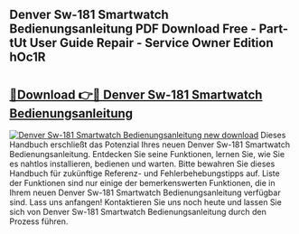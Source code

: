 ## Denver Sw-181 Smartwatch Bedienungsanleitung PDF Download Free - Part-tUt User Guide Repair - Service Owner Edition hOc1R

# <h2><a href="http://df0rm0o.blite.top/?on=Denver+Sw-181+Smartwatch+Bedienungsanleitung">🔗Download 👉🔴 Denver Sw-181 Smartwatch Bedienungsanleitung</a></h2>

[![Denver Sw-181 Smartwatch Bedienungsanleitung new download](https://i.imgur.com/lujVjoI.png)](http://df0rm0o.blite.top/?on=Denver+Sw-181+Smartwatch+Bedienungsanleitung)
Dieses Handbuch erschließt das Potenzial Ihres neuen Denver Sw-181 Smartwatch Bedienungsanleitung. Entdecken Sie seine Funktionen, lernen Sie, wie Sie es nahtlos installieren, bedienen und warten. Bitte bewahren Sie dieses Handbuch für zukünftige Referenz- und Fehlerbehebungstipps auf. Liste der Funktionen sind nur einige der bemerkenswerten Funktionen, die in Ihrem neuen Denver Sw-181 Smartwatch Bedienungsanleitung verfügbar sind. Lass uns anfangen! Kontaktieren Sie uns noch heute und lassen Sie sich von Denver Sw-181 Smartwatch Bedienungsanleitung durch den Prozess führen.
